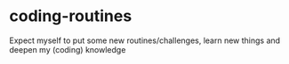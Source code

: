 # coding-routines
Expect myself to put some new routines/challenges, learn new things and deepen my (coding) knowledge
